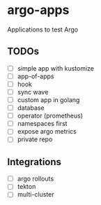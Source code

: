 
# argo-apps

Applications to test Argo

## TODOs

- [ ] simple app with kustomize
- [ ] app-of-apps
- [ ] hook
- [ ] sync wave
- [ ] custom app in golang
- [ ] database
- [ ] operator (prometheus)
- [ ] namespaces first
- [ ] expose argo metrics
- [ ] private repo

## Integrations

- [ ] argo rollouts
- [ ] tekton
- [ ] multi-cluster
